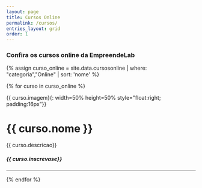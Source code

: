 ```yaml
---
layout: page
title: Cursos Online
permalink: /cursos/
entries_layout: grid
order: 1
---
```

 <script async src="//pagead2.googlesyndication.com/pagead/js/adsbygoogle.js"></script>
<!-- codecamp -->
<ins class="adsbygoogle"
     style="display:block"
     data-ad-client="ca-pub-3011890130990408"
     data-ad-slot="9846490006"
     data-ad-format="auto"></ins>
<script>
(adsbygoogle = window.adsbygoogle || []).push({});
</script>



### Confira os cursos online da EmpreendeLab

{% assign curso_online = site.data.cursosonline  | where: "categoria","Online" | sort: 'nome'  %}

{% for curso in curso_online %}
<p>{{ curso.imagem}{: width=50% height=50% style="float:right; padding:16px"}}</p>
<h1 class="post-title">{{ curso.nome }} </h1>

<p>{{ curso.descricao}}</p>

<h5>{{ curso.inscrevase}}</h5>

<hr>
 {% endfor %}